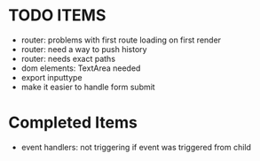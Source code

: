 # TODO ITEMS

-   router: problems with first route loading on first render
-   router: need a way to push history
-   router: needs exact paths
-   dom elements: TextArea needed
-   export inputtype
-   make it easier to handle form submit

# Completed Items

-   event handlers: not triggering if event was triggered from child
